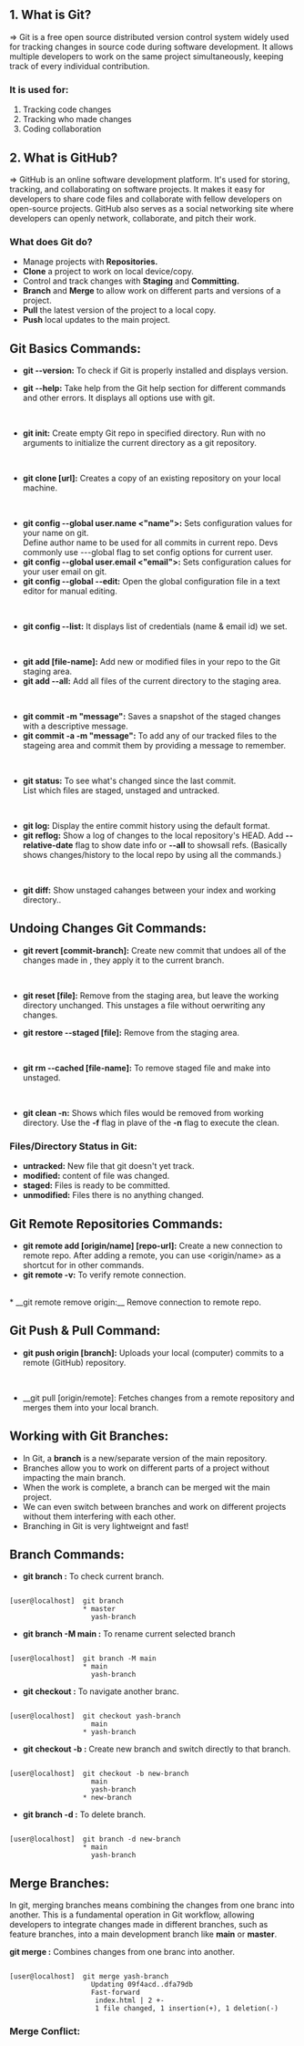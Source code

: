 ## 1. What is Git?
=> Git is a free open source distributed version control system widely used for tracking changes in source code during software development. It allows multiple developers to work on the same project simultaneously, keeping track of every individual contribution. <br>

### It is used for:
1. Tracking code changes <br>
2. Tracking who made changes <br>
3. Coding collaboration 


## 2. What is GitHub?
=> GitHub is an online software development platform. It's used for storing, tracking, and collaborating on software projects. It makes it easy for developers to share code files and collaborate with fellow developers on open-source projects. GitHub also serves as a social networking site where developers can openly network, collaborate, and pitch their work.

### What does Git do?
* Manage projects with __Repositories.__
* __Clone__ a project to work on local device/copy.
* Control and track changes with __Staging__ and __Committing.__
* __Branch__ and __Merge__ to allow work on different parts and versions of a project.
* __Pull__ the latest version of the project to a local copy.
* __Push__ local updates to the main project.

## Git Basics Commands:

* __git --version:__ To check if Git is properly installed and displays version.

* __git --help:__ Take help from the Git help section for different commands and other errors. It displays all options use with git.

<br>

* __git init:__ Create empty Git repo in specified directory. Run with no arguments to initialize the current directory as a git repository.

<br>

* __git clone [url]:__ Creates a copy of an existing repository on your local machine.

<br>

* __git config --global user.name <"name">:__ Sets configuration values for your name on git. <br> Define author name to be used for all commits in current repo. Devs commonly use ---global flag to set config options for current user.
* __git config --global user.email <"email">:__ Sets configuration calues for your user email on git.
* __git config --global --edit:__ Open the global configuration file in a text editor for manual editing.

<br>
  
* __git config --list:__ It displays list of credentials (name & email id) we set.

<br>

* __git add [file-name]:__ Add new or modified files in your repo to the Git staging area.
* __git add --all:__ Add all files of the current directory to the staging area.
  
<br>

* __git commit -m "message":__ Saves a snapshot of the staged changes with a descriptive message.
* __git commit -a -m "message":__ To add any of our tracked files to the stageing area and commit them by providing a message to remember.

<br>

* __git status:__ To see what's changed since the last commit. <br> List which files are staged, unstaged and untracked.

<br>

* __git log:__ Display the entire commit history using the default format.
* __git reflog:__ Show a log of changes to the local repository's HEAD. Add __--relative-date__ flag to show date info or __--all__ to showsall refs. (Basically shows changes/history to the local repo by using all the commands.)

<br>

* __git diff:__ Show unstaged cahanges between your index and working directory..


## Undoing Changes Git Commands:

* __git revert [commit-branch]:__ Create new commit that undoes all of the changes made in <commit>, they apply it to the current branch.

<br>

 * __git reset [file]:__ Remove <file> from the staging area, but leave the working directory unchanged. This unstages a file without oerwriting any changes.</li>
* __git restore --staged [file]:__ Remove <file> from the staging area.

  <br>
  
* __git rm --cached [file-name]:__ To remove staged file and make into unstaged.

  <br>

* __git clean -n:__ Shows which files would be removed from working directory. Use the __-f__ flag in plave of the __-n__ flag to execute the clean.


### Files/Directory Status in Git:
* __untracked:__ New file that git doesn't yet track.
* __modified:__ content of file was changed.
* __staged:__ Files is ready to be committed.
* __unmodified:__ Files there is no anything changed.


## Git Remote Repositories Commands:

* __git remote add [origin/name] [repo-url]:__ Create a new connection to remote repo. After adding a remote, you can use <origin/name> as a shortcut for <url> in other commands.
  <br>
* __git remote -v:__ To verify remote connection.
<br>
* __git remote remove origin:__ Remove connection to remote repo.


## Git Push & Pull Command:

* __git push origin [branch]:__ Uploads your local (computer) commits to a remote (GitHub) repository.

  <br>

* __git pull [origin/remote]: </b>Fetches changes from a remote repository and merges them into your local branch.


## Working with Git Branches:
+ In Git, a <b>branch</b> is a new/separate version of the main repository. <br>
+ Branches allow you to work on different parts of a project without impacting the main branch. <br>
+ When the work is complete, a branch can be merged wit the main project. <br>
+ We can even switch between branches and work on different projects without them interfering with each other. <br>
+ Branching in Git is very lightweignt and fast!


## Branch Commands:

* __git branch :__ To check current branch.

```console

[user@localhost]  git branch
                  * master
                    yash-branch

```

* __git branch -M main :__ To rename current selected branch

```console

[user@localhost]  git branch -M main
                  * main
                    yash-branch

```

* __git checkout <branch-name> :__ To navigate another branc.

```console

[user@localhost]  git checkout yash-branch
                    main
                  * yash-branch

```

* __git checkout -b <new-branch-name> :__ Create new branch and switch directly to that branch.

```console

[user@localhost]  git checkout -b new-branch
                    main
                    yash-branch
                  * new-branch

```

* __git branch -d <branch-name> :__ To delete branch.

```console

[user@localhost]  git branch -d new-branch
                  * main
                    yash-branch

```

## Merge Branches:
In git, merging branches means combining the changes from one branc into another. This is a fundamental operation in Git workflow, allowing developers to integrate changes made in different branches, such as feature branches, into a main development branch like <b>main</b> or <b>master</b>.

 __git merge :__ Combines changes from one branc into another.

```console

[user@localhost]  git merge yash-branch
                    Updating 09f4acd..dfa79db
                    Fast-forward
                     index.html | 2 +-
                     1 file changed, 1 insertion(+), 1 deletion(-)

```

### Merge Conflict:


